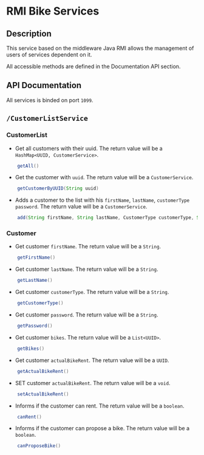 # RMI Bike Services

## Description
This service based on the middleware Java RMI allows the management of users of services dependent on it.

All accessible methods are defined in the Documentation API section.

## API Documentation

All services is binded on port `1099`.

## `/CustomerListService`

### CustomerList

- Get all customers with their uuid. The return value will be a `HashMap<UUID, CustomerService>`.
```java
    getAll()
```

- Get the customer with `uuid`. The return value will be a `CustomerService`.
```java
    getCustomerByUUID(String uuid)
```

- Adds a customer to the list with his `firstName`, `lastName`, `customerType` `password`. The return value will be a `CustomerService`.
```java
    add(String firstName, String lastName, CustomerType customerType, String password)
```

### Customer

- Get customer `firstName`. The return value will be a `String`.
```java
    getFirstName()
```

- Get customer `lastName`. The return value will be a `String`.
```java
    getLastName()
```

- Get customer `customerType`. The return value will be a `String`.
```java
    getCustomerType()
```

- Get customer `password`. The return value will be a `String`.
```java
    getPassword()
```

- Get customer `bikes`. The return value will be a `List<UUID>`.
```java
    getBikes()
```

- Get customer `actualBikeRent`. The return value will be a `UUID`.
```java
    getActualBikeRent()
```

- SET customer `actualBikeRent`. The return value will be a `void`.
```java
    setActualBikeRent()
```

- Informs if the customer can rent. The return value will be a `boolean`.
```java
    canRent()
```

- Informs if the customer can propose a bike. The return value will be a `boolean`.
```java
    canProposeBike()
```
